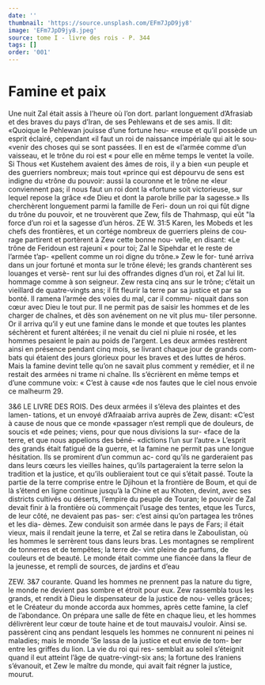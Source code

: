 ```yaml
---
date: ''
thumbnail: 'https://source.unsplash.com/EFm7JpD9jy8'
image: 'EFm7JpD9jy8.jpeg'
source: tome I - livre des rois - P. 344
tags: []
order: '001'
---
```


# Famine et paix

Une nuit Zal était assis à l’heure où l’on dort.
parlant longuement d’Afrasiab et des braves du pays
d’Iran, de ses Pehlewans et de ses amis. Il dit:
«Quoique le Pehlewan jouisse d’une fortune heu-
«reuse et qu’il possède un esprit éclairé, cependant
«il faut un roi de naissance impériale qui ait le sou-
«venir des choses qui se sont passées. Il en est de «l’armée comme d’un vaisseau, et le trône du roi est
« pour elle en même temps le ventet la voile. Si Thous «et Kustehem avaient des âmes de rois, il y a bien «un peuple et des guerriers nombreux; mais tout «prince qui est dépourvu de sens est indigne du «trône du pouvoir: aussi la couronne et le trône ne «leur conviennent pas; il nous faut un roi dont la «fortune soit victorieuse, sur lequel repose la grâce «de Dieu et dont la parole brille par la sagesse.» Ils
cherchèrent longuement parmi la famille de Feri- doun un roi qui fût digne du trône du pouvoir, et ne trouvèrent que Zew, fils de Thahmasp, qui eût
"la force d’un roi et la sagesse d’un héros.
ZE W. 31:5 Karen, les Mobeds et les chefs des frontières,
et un cortége nombreux de guerriers pleins de cou- rage partirent et portèrent à Zew cette bonne nou- velle, en disant: «Le trône de Feridoun est rajeuni « pour toi; Zal le Sipehdar et le reste de l’armée t’ap- «pellent comme un roi digne du trône.» Zew le for- tuné arriva dans un jour fortuné et monta sur le trône élevé; les grands chantèrent ses louanges et versè-
rent sur lui des offrandes dignes d’un roi, et Zal lui
lit. hommage comme à son seigneur. Zew resta cinq ans sur le trône; c’était un vieillard de quatre-vingts
ans; il fit fleurir la terre par sa justice et par sa bonté.
Il ramena l’armée des voies du mal, car il commu- niquait dans son cœur avec Dieu le tout pur. ll ne permit pas de saisir les hommes et de les charger de chaînes, et dès son avénement on ne vit plus mu-
tiler personne. Or il arriva qu’il y eut une famine dans le monde et que toutes les plantes séchèrent et furent altérées; il ne venait du ciel ni pluie ni rosée,
et les hommes pesaient le pain au poids de l’argent.
Les deux armées restèrent ainsi en présence pendant
cinq mois, se livrant chaque jour de grands com- bats qui étaient des jours glorieux pour les braves et des luttes de héros. Mais la famine devint telle qu’on
ne savait plus comment y remédier, et il ne restait des armées ni trame ni chaîne. Ils s’écrièrent en
même temps et d’une commune voix: « C’est à cause
«de nos fautes que le ciel nous envoie ce malheurm 29.

3&6 LE LIVRE DES ROIS.
Des deux armées il s’éleva des plaintes et des lamen-
tations, et un envoyé d’Afraaiab arriva auprès de Zew, disant: «C’est à cause de nous que ce monde «passager n’est rempli que de douleurs, de soucis et
«de peines; viens, pour que nous divisions la sur- «face de la terre, et que nous appelions des béné- «dictions l’un sur l’autre.» L’esprit des grands était
fatigué de la guerre, et la famine ne permit pas une longue hésitation. Ils se promirent d’un commun ac- cord qu’ils ne garderaient pas dans leurs cœurs les vieilles haines, qu’ils partageraient la terre selon la tradition et la justice, et qu’ils oublieraient tout ce qui s’était passé. Toute la partie de la terre comprise
entre le Djihoun et la frontière de Boum, et qui de là s’étend en ligne continue jusqu’à la Chine et au
Khoten, devint, avec ses districts cultivés ou déserts, l’empire du peuple de Touran; le pouvoir de Zal devait finir à la frontière où commençait l’usage des tentes,
etque les Turcs, de leur côté, ne devaient pas pas- ser: c’est ainsi qu’on partagea les trônes et les dia- dèmes. Zew conduisit son armée dans le pays de
Fars; il était vieux, mais il rendait jeune la terre, et Zal se retira dans le Zaboulistan, où les hommes le serrèrent tous dans leurs bras. Les montagnes se remplirent de tonnerres et de tempêtes; la terre de- vint pleine de parfums, de couleurs et de beauté. Le monde était comme une fiancée dans la fleur de la jeunesse, et rempli de sources, de jardins et d’eau

ZEW. 3&7 courante. Quand les hommes ne prennent pas la
nature du tigre, le monde ne devient pas sombre et étroit pour eux. Zew rassembla tous les grands, et rendit à Dieu le dispensateur de la justice de nou- velles grâces; et le Créateur du monde accorda aux hommes, après cette famine, la clef de l’abondance.
On prépara une salle de fête en chaque lieu, et les hommes délivrèrent leur cœur de toute haine et de tout mauvaisJ vouloir.
Ainsi se. passèrent cinq ans pendant lesquels les hommes ne connurent ni peines ni maladies; mais le monde ’Se lassa de la justice et eut envie de tom- ber entre les griffes du lion. La vie du roi qui res- semblait au soleil s’éteignit quand il eut atteint
l’âge de quatre-vingt-six ans; la fortune des Iraniens s’évanouit, et Zew le maître du monde, qui avait fait
régner la justice, mourut.
